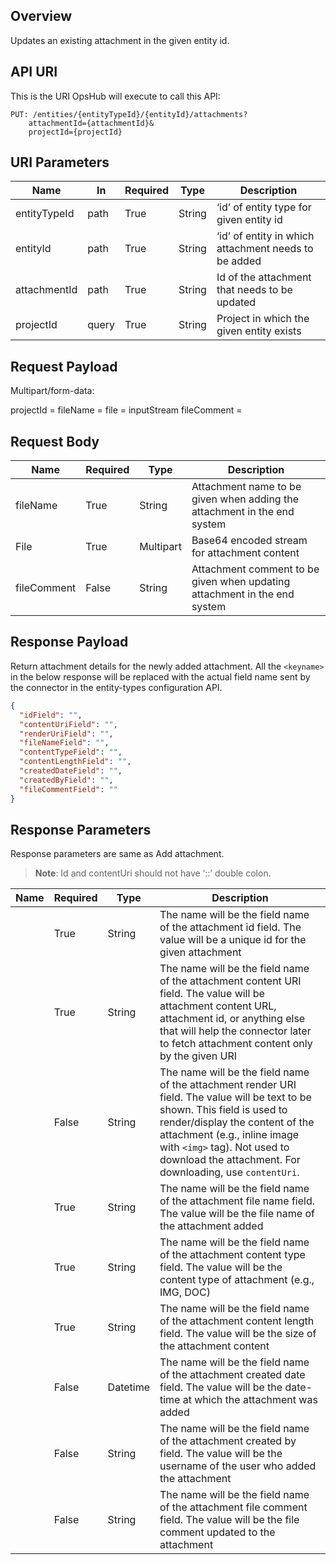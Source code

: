 ## Overview
Updates an existing attachment in the given entity id.

## API URI
This is the URI OpsHub will execute to call this API:

```http
PUT: /entities/{entityTypeId}/{entityId}/attachments? 
    attachmentId={attachmentId}& 
    projectId={projectId}
```

## URI Parameters

| Name          | In    | Required | Type   | Description |
|---------------|-------|----------|--------|-------------|
| entityTypeId  | path  | True     | String | ‘id’ of entity type for given entity id |
| entityId      | path  | True     | String | ‘id’ of entity in which attachment needs to be added |
| attachmentId  | path  | True     | String | Id of the attachment that needs to be updated |
| projectId     | query | True     | String | Project in which the given entity exists |

## Request Payload

Multipart/form-data:  

projectId = <projectId>
fileName = <fileName>
file = inputStream
fileComment = <fileComment>


## Request Body

| Name        | Required | Type      | Description                                                                 |
|------------|----------|-----------|-----------------------------------------------------------------------------|
| fileName   | True     | String    | Attachment name to be given when adding the attachment in the end system    |
| File       | True     | Multipart | Base64 encoded stream for attachment content                                 |
| fileComment| False    | String    | Attachment comment to be given when updating attachment in the end system   |

## Response Payload

Return attachment details for the newly added attachment. All the `<keyname>` in the below response will be replaced with the actual field name sent by the connector in the entity-types configuration API.

```json
{
  "idField": "", 
  "contentUriField": "", 
  "renderUriField": "", 
  "fileNameField": "", 
  "contentTypeField": "", 
  "contentLengthField": "", 
  "createdDateField": "", 
  "createdByField": "",
  "fileCommentField": ""
}
```
## Response Parameters

Response parameters are same as Add attachment.  

>**Note**: Id and contentUri should not have ‘::’ double colon.

| Name                | Required | Type     | Description                                                                                                           |
|--------------------|----------|---------|-----------------------------------------------------------------------------------------------------------------------|
| <idField>           | True     | String  | The name will be the field name of the attachment id field. The value will be a unique id for the given attachment   |
| <contentUriField>   | True     | String  | The name will be the field name of the attachment content URI field. The value will be attachment content URL, attachment id, or anything else that will help the connector later to fetch attachment content only by the given URI |
| <renderUriField>    | False    | String  | The name will be the field name of the attachment render URI field. The value will be text to be shown. This field is used to render/display the content of the attachment (e.g., inline image with `<img>` tag). Not used to download the attachment. For downloading, use `contentUri`. |
| <fileNameField>     | True     | String  | The name will be the field name of the attachment file name field. The value will be the file name of the attachment added |
| <contentTypeField>  | True     | String  | The name will be the field name of the attachment content type field. The value will be the content type of attachment (e.g., IMG, DOC) |
| <contentLengthField>| True     | String  | The name will be the field name of the attachment content length field. The value will be the size of the attachment content |
| <createdDateField>  | False    | Datetime| The name will be the field name of the attachment created date field. The value will be the date-time at which the attachment was added |
| <createdByField>    | False    | String  | The name will be the field name of the attachment created by field. The value will be the username of the user who added the attachment |
| <fileCommentField>  | False    | String  | The name will be the field name of the attachment file comment field. The value will be the file comment updated to the attachment |
